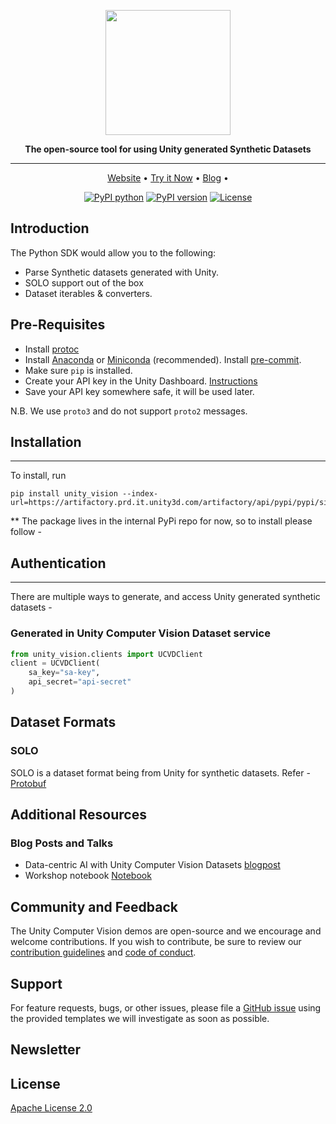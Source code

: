 <div align="center">
<p align="center">

<!-- prettier-ignore -->
<img src="https://blog-api.unity.com/sites/default/files/styles/focal_crop_ratio_3_1/public/2021-12/image2_3.png?imwidth=1260&h=198f7df9&itok=GYbfmeWx" height="200px">

**The open-source tool for using Unity generated Synthetic Datasets**

---

<!-- prettier-ignore -->
<a href="https://unity.com/products/computer-vision">Website</a> •
<a href="https://colab.research.google.com/github/Unity-Technologies/Unity-Vision-Hub/blob/main/demos/dog_detection/Notebook/Dog_Detection_Indoors_with_Unity_Datasets.ipynb">Try it Now</a> •
<a href="https://blog.unity.com/technology/data-centric-ai-with-unity-computer-vision-datasets">Blog</a> •

[![PyPI python](https://img.shields.io/pypi/pyversions/unity-vision)](https://pypi.org/project/unity-vision)
[![PyPI version](https://badge.fury.io/py/unity-vision.svg)](https://pypi.org/project/unity-vision)
[![License](https://img.shields.io/badge/License-Apache%202.0-blue.svg)](LICENSE)

</p>
</div>

## Introduction

The Python SDK would allow you to the following:

- Parse Synthetic datasets generated with Unity.
- SOLO support out of the box
- Dataset iterables & converters.

## Pre-Requisites
- Install [protoc](http://google.github.io/proto-lens/installing-protoc.html)
- Install [Anaconda](https://docs.anaconda.com/anaconda/install/) or [Miniconda](https://docs.conda.io/en/latest/miniconda.html) (recommended). Install [pre-commit](https://pre-commit.com/).
- Make sure `pip` is installed.
- Create your API key in the Unity Dashboard. [Instructions]()
- Save your API key somewhere safe, it will be used later.

N.B. We use `proto3` and do not support `proto2` messages.


## Installation

---
To install, run
```shell
pip install unity_vision --index-url=https://artifactory.prd.it.unity3d.com/artifactory/api/pypi/pypi/simple
```

** The package lives in the internal PyPi repo for now, so to install please follow -

## Authentication

---

There are multiple ways to generate, and access Unity generated synthetic datasets -

### Generated in Unity Computer Vision Dataset service

```python
from unity_vision.clients import UCVDClient
client = UCVDClient(
    sa_key="sa-key",
    api_secret="api-secret"
)
```

<!-- 

### Generated locally with Unity Perception package

```python
from unity_vision.clients import LocalClient
client = LocalClient(
    data_path="dataset-path"
)
``` -->

<!-- [//]: # (TODO: Should this be in documentation ?)
### Consume datasets working with Unity -->



## Dataset Formats

### SOLO

SOLO is a dataset format being from Unity for synthetic datasets.
Refer - [Protobuf](unity-vision/protos/solo.proto)

## Additional Resources

### Blog Posts and Talks

- Data-centric AI with Unity Computer Vision Datasets [blogpost](https://blog.unity.com/technology/data-centric-ai-with-unity-computer-vision-datasets)
- Workshop notebook [Notebook](https://colab.research.google.com/drive/1yoR-47aGi9L0_3f0ULq9Udk0cC64V-0-?usp=sharing)


## Community and Feedback

The Unity Computer Vision demos are open-source and we encourage and welcome contributions.
If you wish to contribute, be sure to review our [contribution guidelines](CONTRIBUTING.md)
and [code of conduct](CODE_OF_CONDUCT.md).

## Support

For feature requests, bugs, or other issues, please file a
[GitHub issue](https://github.com/Unity-Technologies/Unity-Vision-Hub/issues)
using the provided templates we will investigate as soon as possible.

## Newsletter

## License
[Apache License 2.0](LICENSE)
